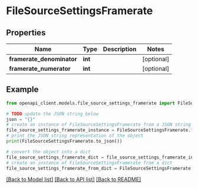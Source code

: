 # FileSourceSettingsFramerate


## Properties

Name | Type | Description | Notes
------------ | ------------- | ------------- | -------------
**framerate_denominator** | **int** |  | [optional] 
**framerate_numerator** | **int** |  | [optional] 

## Example

```python
from openapi_client.models.file_source_settings_framerate import FileSourceSettingsFramerate

# TODO update the JSON string below
json = "{}"
# create an instance of FileSourceSettingsFramerate from a JSON string
file_source_settings_framerate_instance = FileSourceSettingsFramerate.from_json(json)
# print the JSON string representation of the object
print(FileSourceSettingsFramerate.to_json())

# convert the object into a dict
file_source_settings_framerate_dict = file_source_settings_framerate_instance.to_dict()
# create an instance of FileSourceSettingsFramerate from a dict
file_source_settings_framerate_from_dict = FileSourceSettingsFramerate.from_dict(file_source_settings_framerate_dict)
```
[[Back to Model list]](../README.md#documentation-for-models) [[Back to API list]](../README.md#documentation-for-api-endpoints) [[Back to README]](../README.md)


